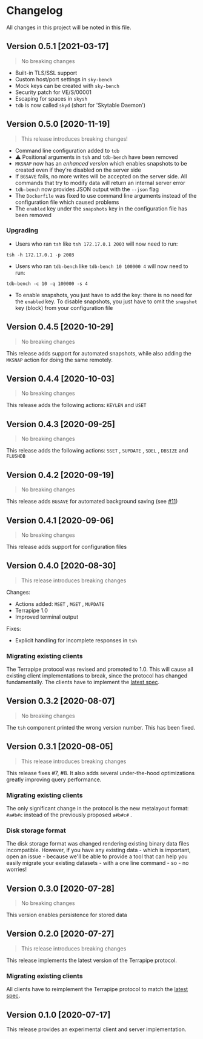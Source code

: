 # Changelog

All changes in this project will be noted in this file.

## Version 0.5.1 [2021-03-17]

> No breaking changes

* Built-in TLS/SSL support
* Custom host/port settings in `sky-bench`
* Mock keys can be created with `sky-bench`
* Security patch for VE/S/00001
* Escaping for spaces in `skysh`
* `tdb` is now called `skyd` (short for 'Skytable Daemon')

## Version 0.5.0 [2020-11-19]

> This release introduces breaking changes!

* Command line configuration added to `tdb`
* ⚠ Positional arguments in `tsh` and `tdb-bench` have been removed
* `MKSNAP` now has an _enhanced version_ which enables snapshots to be created even if they're disabled on the server side
* If `BGSAVE` fails, no more writes will be accepted on the server side. All commands that try to modify data will return an internal server error
* `tdb-bench` now provides JSON output with the `--json` flag
* The `Dockerfile` was fixed to use command line arguments instead of the configuration file which caused problems
* The `enabled` key under the `snapshots` key in the configuration file has been removed

### Upgrading

* Users who ran `tsh` like `tsh 172.17.0.1 2003` will now need to run: 

``` shell
tsh -h 172.17.0.1 -p 2003
```

* Users who ran `tdb-bench` like `tdb-bench 10 100000 4` will now need to run:

``` shell
tdb-bench -c 10 -q 100000 -s 4
```

* To enable snapshots, you just have to add the key: there is no need for the `enabled` key. To disable snapshots, you just have to omit the `snapshot` key (block) from your configuration file

## Version 0.4.5 [2020-10-29]

> No breaking changes

This release adds support for automated snapshots, while also adding the `MKSNAP` action for doing the same remotely.

## Version 0.4.4 [2020-10-03]

> No breaking changes

This release adds the following actions: `KEYLEN` and `USET`

## Version 0.4.3 [2020-09-25]

> No breaking changes

This release adds the following actions:
`SSET` , `SUPDATE` , `SDEL` , `DBSIZE` and `FLUSHDB`

## Version 0.4.2 [2020-09-19]

> No breaking changes

This release adds `BGSAVE` for automated background saving (see [#11](https://github.com/skytable/skytable/issues/21))

## Version 0.4.1 [2020-09-06]

> No breaking changes

This release adds support for configuration files

## Version 0.4.0 [2020-08-30]

> This release introduces breaking changes

Changes:

* Actions added: `MSET` , `MGET` , `MUPDATE`
* Terrapipe 1.0
* Improved terminal output

Fixes:

* Explicit handling for incomplete responses in `tsh`

### Migrating existing clients

The Terrapipe protocol was revised and promoted to 1.0. This will cause all existing client implementations to break, since the protocol has changed fundamentally. The clients have to implement the [latest spec](https://terrabasedb.github.io/docs/Protocols/terrapipe).

## Version 0.3.2 [2020-08-07]

> No breaking changes

The `tsh` component printed the wrong version number. This has been fixed.

## Version 0.3.1 [2020-08-05]

> This release introduces breaking changes

This release fixes #7, #8. It also adds several under-the-hood optimizations greatly improving query performance.

### Migrating existing clients

The only significant change in the protocol is the new metalayout format: `#a#b#c` instead of the previously proposed `a#b#c#` .

### Disk storage format

The disk storage format was changed rendering existing binary data files incompatible. However, if you have any existing data - which is important, open an issue - because we'll be able to provide a tool that can help you easily migrate your existing datasets - with a one line command - so - no worries!

## Version 0.3.0 [2020-07-28]

> No breaking changes

This version enables persistence for stored data

## Version 0.2.0 [2020-07-27]

> This release introduces breaking changes

This release implements the latest version of the Terrapipe protocol.

### Migrating existing clients

All clients have to reimplement the Terrapipe protocol to match the [latest spec](https://terrabasedb.github.io/docs/Protocols/unsupported-tp).

## Version 0.1.0 [2020-07-17]

This release provides an experimental client and server implementation.
